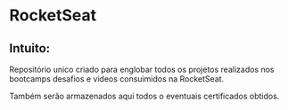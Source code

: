 # RocketSeat

## Intuito:

Repositório unico criado para englobar todos os projetos realizados nos bootcamps desafios e videos consuimidos na RocketSeat.

Também serão armazenados aqui todos o eventuais certificados obtidos.
